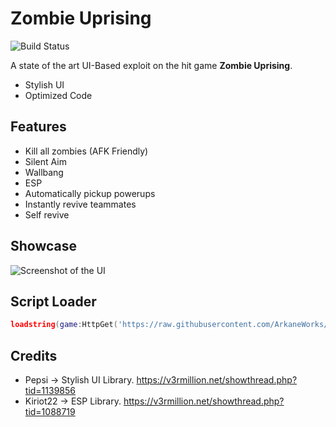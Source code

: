 # Zombie Uprising
![Build Status](https://travis-ci.org/joemccann/dillinger.svg?branch=master)

A state of the art UI-Based exploit on the hit game **Zombie Uprising**.
- Stylish UI
- Optimized Code

## Features

- Kill all zombies (AFK Friendly)
- Silent Aim
- Wallbang
- ESP
- Automatically pickup powerups
- Instantly revive teammates
- Self revive

## Showcase

![Screenshot of the UI](https://i.imgur.com/ywZ7WEg.png)

## Script Loader

```lua
loadstring(game:HttpGet('https://raw.githubusercontent.com/ArkaneWorks/Zombie-Uprising/main/init.lua'))()
```

## Credits
- Pepsi -> Stylish UI Library. https://v3rmillion.net/showthread.php?tid=1139856
- Kiriot22 -> ESP Library. https://v3rmillion.net/showthread.php?tid=1088719
